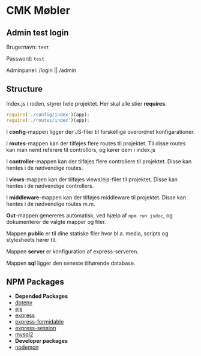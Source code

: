 # CMK Møbler

## Admin test login
Brugernavn: `test`

Password: `test`

Adminpanel: /login || /admin

## Structure
Index.js i roden, styrer hele projektet. Her skal alle stier **requires**.
```javascript
require('./config/index')(app);
require('./routes/index')(app);
```
I **config**-mappen ligger der JS-filer til forskellige overordnet konfigarationer.

I **routes**-mappen kan der tilføjes flere routes til projektet. Til disse routes kan man nemt referere til controllors, og kører dem i index.js

I **controller**-mappen kan der tilføjes flere controllere til projektet. Disse kan hentes i de nødvendige routes.

I **views**-mappen kan der tilføjes views/ejs-filer til projektet. Disse kan hentes i de nødvendige controllers.

I **middleware**-mappen kan der tilføjes middleware til projektet. Disse kan hentes i de nødvendige routes m.m.

**Out**-mappen genereres automatisk, ved hjælp af `npm run jsdoc`, og dokumenterer de valgte mapper og filer.

Mappen **public** er til dine statiske filer hvor bl.a. media, scripts og stylesheets hører til.

Mappen **server** er konfiguration af express-serveren.

Mappen **sql** ligger den seneste tilhørende database.

## NPM Packages
* **Depended Packages**
* [dotenv](https://www.npmjs.com/package/dotenv)
* [ejs](https://www.npmjs.com/package/ejs)
* [express](https://www.npmjs.com/package/express)
* [express-formidable](https://www.npmjs.com/package/express-formidable)
* [express-session](https://www.npmjs.com/package/express-session)
* [mysql2](https://www.npmjs.com/package/mysql2)
* **Developer packages**
* [nodemon](https://www.npmjs.com/package/nodemon)
 
